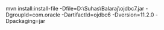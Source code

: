 mvn install:install-file -Dfile=D:\Suhas\Balaraj\ojdbc7.jar -DgroupId=com.oracle -DartifactId=ojdbc6 -Dversion=11.2.0 -Dpackaging=jar
